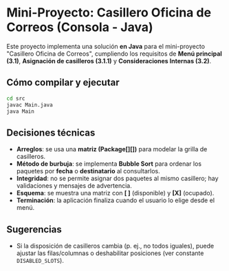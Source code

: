 # Mini-Proyecto: Casillero Oficina de Correos (Consola - Java)

Este proyecto implementa una solución **en Java** para el mini-proyecto "Casillero Oficina de Correos",
cumpliendo los requisitos de **Menú principal (3.1)**, **Asignación de casilleros (3.1.1)** y **Consideraciones Internas (3.2)**.

## Cómo compilar y ejecutar
```bash
cd src
javac Main.java
java Main
```

## Decisiones técnicas
- **Arreglos**: se usa una **matriz (Package[][])** para modelar la grilla de casilleros.
- **Método de burbuja**: se implementa **Bubble Sort** para ordenar los paquetes por **fecha** o **destinatario** al consultarlos.
- **Integridad**: no se permite asignar dos paquetes al mismo casillero; hay validaciones y mensajes de advertencia.
- **Esquema**: se muestra una matriz con **[ ]** (disponible) y **[X]** (ocupado).
- **Terminación**: la aplicación finaliza cuando el usuario lo elige desde el menú.

## Sugerencias
- Si la disposición de casilleros cambia (p. ej., no todos iguales), puede ajustar las filas/columnas o deshabilitar posiciones (ver constante `DISABLED_SLOTS`).
